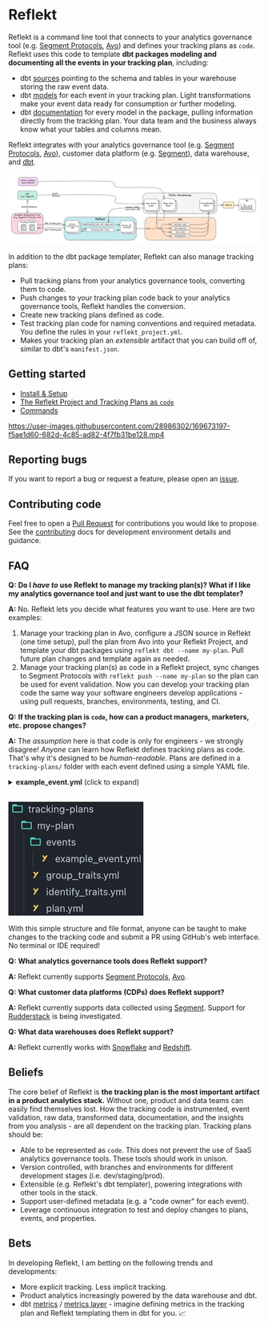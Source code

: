 <!--
SPDX-FileCopyrightText: 2022 Gregory Clunies <greg@reflekt-ci.com>

SPDX-License-Identifier: Apache-2.0
-->

# Reflekt
Reflekt is a command line tool that connects to your analytics governance tool (e.g. [Segment Protocols](https://segment.com/docs/protocols/), [Avo](https://www.avo.app/)) and defines your tracking plans as `code`. Reflekt uses this code to template **dbt packages modeling and documenting all the events in your tracking plan**, including:
- dbt [sources](https://docs.getdbt.com/docs/building-a-dbt-project/using-sources) pointing to the schema and tables in your warehouse storing the raw event data.
- dbt [models](https://docs.getdbt.com/docs/building-a-dbt-project/building-models) for each event in your tracking plan. Light transformations make your event data ready for consumption or further modeling.
- dbt [documentation](https://docs.getdbt.com/docs/building-a-dbt-project/documentation) for every model in the package, pulling information directly from the tracking plan. Your data team and the business always know what your tables and columns mean.

Reflekt integrates with your analytics governance tool (e.g. [Segment Protocols](https://segment.com/docs/protocols/), [Avo](https://www.avo.app/)), customer data platform (e.g. [Segment](https://segment.com/)), data warehouse, and [dbt](https://www.getdbt.com/).

![reflekt-arch](/docs/reflekt_architecture.png)

In addition to the dbt package templater, Reflekt can also manage tracking plans:
- Pull tracking plans from your analytics governance tools, converting them to code.
- Push changes to your tracking plan code back to your analytics governance tools, Reflekt handles the conversion.
- Create new tracking plans defined as code.
- Test tracking plan code for naming conventions and required metadata. You define the rules in your `reflekt_project.yml`.
- Makes your tracking plan an *extensible* artifact that you can build off of, similar to dbt's `manifest.json`.

## Getting started
- [Install & Setup](docs/INSTALL-SETUP.md)
- [The Reflekt Project and Tracking Plans as `code`](docs/TRACKING-PLANS-AS-CODE.md)
- [Commands](docs/COMMANDS.md)

https://user-images.githubusercontent.com/28986302/169673197-f5ae1d60-682d-4c85-ad82-4f7fb31be128.mp4

## Reporting bugs
If you want to report a bug or request a feature, please open an [issue](https://github.com/GClunies/reflekt/issues).

## Contributing code
Feel free to open a [Pull Request](https://github.com/GClunies/reflekt/pulls) for contributions you would like to propose. See the [contributing](docs/CONTRIBUTING-CODE.md) docs for development environment details and guidance.

## FAQ
**Q:** **Do I *have to* use Reflekt to manage my tracking plan(s)? What if I like my analytics governance tool and just want to use the dbt templater?**

**A:** No. Reflekt lets you decide what features you want to use. Here are two examples:
1. Manage your tracking plan in Avo, configure a JSON source in Reflekt (one time setup), pull the plan from Avo into your Reflekt Project, and template your dbt packages using `reflekt dbt --name my-plan`. Pull future plan changes and template again as needed.
2. Manage your tracking plan(s) as code in a Reflekt project, sync changes to Segment Protocols with `reflekt push --name my-plan` so the plan can be used for event validation. Now you can develop your tracking plan code the same way your software engineers develop applications - using pull requests, branches, environments, testing, and CI.

**Q:** **If the tracking plan is `code`, how can a product managers, marketers, etc. propose changes?**

**A:** The *assumption* here is that code is only for engineers - we strongly disagree! *Anyone* can learn how Reflekt defines tracking plans as code. That's why it's designed to be *human-readable*. Plans are defined in a `tracking-plans/` folder with each event defined using a simple YAML file.

<details><summary><strong>example_event.yml</strong> (click to expand)</summary><p>

```yaml
# Example 'Product Added' event
- version: 1
  name: Product Added
  description: Fired when a user adds a product to their cart.
  metadata:  # Set event metadata. Configure metadata tests in reflekt_project.yml
    product_owner: pm-name
    code_owner: eng-squad-1
    priority: 1
  properties:
    - name: cart_id
      description: Cart ID to which the product was added to.
      type: string
      required: true    # Specify property is required
    - name: product_id
      description: Database ID of the product being viewed.
      type: integer
      required: true
    - name: name
      description: Name of the product.
      type: string     # Specify property type
      required: true
    - name: variant
      description: Variant of the product (e.g. small, medium, large).
      type: string
      enum:            # Enumerated list of allowed values
        - small
        - medium
        - large
      required: false  # Property is not required
    - name: price
      description: Price ($) of the product added to the cart.
      type: number
      required: true
    - name: quantity
      description: Quantity of the product added to the cart.
      type: integer
      required: true
```
</p></details>
<br>

![](docs/my-plan.png)

With this simple structure and file format, anyone can be taught to make changes to the tracking code and submit a PR using GitHub's web interface. No terminal or IDE required!

**Q:** **What analytics governance tools does Reflekt support?**

**A:** Reflekt currently supports [Segment Protocols](https://segment.com/docs/protocols/), [Avo](https://www.avo.app/).

**Q:** **What customer data platforms (CDPs) does Reflekt support?**

**A:** Reflekt currently supports data collected using [Segment](https://segment.com/). Support for [Rudderstack](https://www.rudderstack.com/) is being investigated.

**Q:** **What data warehouses does Reflekt support?**

**A:** Reflekt currently works with [Snowflake](https://www.snowflake.com/) and [Redshift](https://aws.amazon.com/redshift/).

## Beliefs
The core belief of Reflekt is **the tracking plan is the most important artifact in a product analytics stack.** Without one, product and data teams can easily find themselves lost. How the tracking code is instrumented, event validation, raw data, transformed data, documentation, and the insights from you analysis - are all dependent on the tracking plan. Tracking plans should be:
- Able to be represented as `code`. This does not prevent the use of SaaS analytics governance tools. These tools should work in unison.
- Version controlled, with branches and environments for different development stages (i.e. dev/staging/prod).
- Extensible (e.g. Reflekt's dbt templater), powering integrations with other tools in the stack.
- Support user-defined metadata (e.g. a "code owner" for each event).
- Leverage continuous integration to test and deploy changes to plans, events, and properties.

## Bets
In developing Reflekt, I am betting on the following trends and developments:
- More explicit tracking. Less implicit tracking.
- Product analytics increasingly powered by the data warehouse and dbt.
- dbt [metrics](https://docs.getdbt.com/docs/building-a-dbt-project/metrics) / [metrics layer](https://docs.getdbt.com/docs/dbt-cloud/using-dbt-cloud/cloud-metrics-layer) - imagine defining metrics in the tracking plan and Reflekt templating them in dbt for you. 📈
